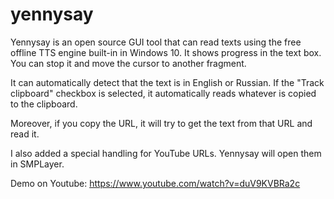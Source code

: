 # yennysay
 
Yennysay is an open source GUI tool that can read texts using the free offline TTS engine built-in in Windows 10. 
It shows progress in the text box. You can stop it and move the cursor to another fragment.

It can automatically detect that the text is in English or Russian.
If the "Track clipboard" checkbox is selected, it automatically reads whatever is copied to the clipboard.

Moreover, if you copy the URL, it will try to get the text from that URL and read it.

I also added a special handling for YouTube URLs. Yennysay will open them in SMPLayer.

Demo on Youtube: https://www.youtube.com/watch?v=duV9KVBRa2c
